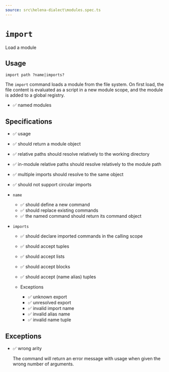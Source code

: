 ```yaml
---
source: src\helena-dialect\modules.spec.ts
---
```

# <a id="import"></a>`import`

Load a module

## Usage

```lna
import path ?name|imports?
```

The `import` command loads a module from the file system. On first
load, the file content is evaluated as a script in a new module scope,
and the module is added to a global registry.

- ✅ named modules

## <a id="import-specifications"></a>Specifications

- ✅ usage
- ✅ should return a module object
- ✅ relative paths should resolve relatively to the working directory
- ✅ in-module relative paths should resolve relatively to the module path
- ✅ multiple imports should resolve to the same object
- ✅ should not support circular imports

- `name`

  - ✅ should define a new command
  - ✅ should replace existing commands
  - ✅ the named command should return its command object

- `imports`

  - ✅ should declare imported commands in the calling scope
  - ✅ should accept tuples
  - ✅ should accept lists
  - ✅ should accept blocks
  - ✅ should accept (name alias) tuples

  - Exceptions

    - ✅ unknown export
    - ✅ unresolved export
    - ✅ invalid import name
    - ✅ invalid alias name
    - ✅ invalid name tuple

## <a id="import-exceptions"></a>Exceptions

- ✅ wrong arity

  The command will return an error message with usage when given the
  wrong number of arguments.


